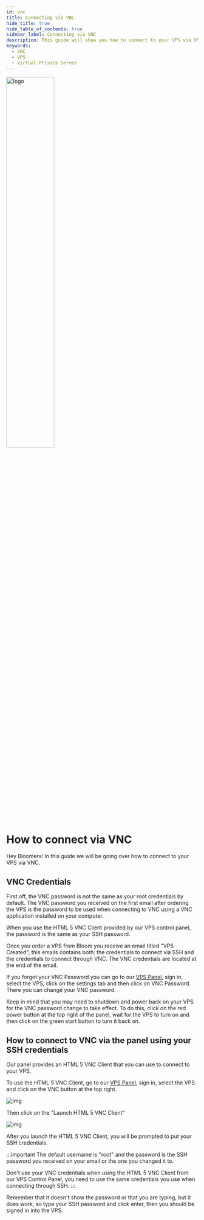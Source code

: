 ```yaml
---
id: vnc
title: Connecting via VNC
hide_title: true
hide_table_of_contents: true
sidebar_label: Connecting via VNC
description: This guide will show you how to connect to your VPS via VNC
keywords:
  - VNC
  - VPS
  - Virtual Private Server
---
```


<div class="text--center">
<img src="https://bloom.host/logo-white.svg" alt="logo" height="50%" width="50%"/>
<h1>How to connect via VNC</h1>
</div>

Hey Bloomers! In this guide we will be going over how to connect to your VPS via VNC.

## VNC Credentials

First off, the VNC password is not the same as your root credentials by default. The VNC password you received on the first email after ordering the VPS is the password to be used when connecting to VNC using a VNC application installed on your computer. 

When you use the HTML 5 VNC Client provided by our VPS control panel, the password is the same as your SSH password.

Once you order a VPS from Bloom you receive an email titled "VPS Created", this emails contains both: the credentials to connect via SSH and the credentials to connect through VNC. The VNC credentials are located at the end of the email.

If you forgot your VNC Password you can go to our [VPS Panel](https://VPS.bloom.host), sign in, select the VPS, click on the settings tab and then click on VNC Password. There you can change your VNC password.

Keep in mind that you may need to shutdown and power back on your VPS for the VNC password change to take effect. To do this, click on the red power button at the top right of the panel, wait for the VPS to turn on and then click on the green start button to turn it back on.

## How to connect to VNC via the panel using your SSH credentials

Our panel provides an HTML 5 VNC Client that you can use to connect to your VPS.

To use the HTML 5 VNC Client, go to our [VPS Panel](https://VPS.bloom.host), sign in, select the VPS and click on the VNC button at the top right.

<div class="text--center">
<img src={require('../../static/imgs/VPS/VNC/1.png').default} alt="img"/></div>

Then click on the "Launch HTML 5 VNC Client"

<div class="text--center">
<img src={require('../../static/imgs/VPS/VNC/2.png').default} alt="img"/></div>

After you launch the HTML 5 VNC Client, you will be prompted to put your SSH credentials. 

:::important
The default username is "root" and the password is the SSH password you received on your email or the one you changed it to. 

Don't use your VNC credentials when using the HTML 5 VNC Client from our VPS Control Panel, you need to use the same credentials you use when connecting through SSH.
:::

Remember that it doesn't show the password or that you are typing, but it does work, so type your SSH password and click enter, then you should be signed in into the VPS.
